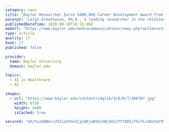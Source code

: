 ```yaml
---
category: news
title: "Baylor Researcher Earns $480,000 Career Development Award from Department of Defense"
excerpt: "Leigh Greathouse, Ph.D., a leading researcher in the relationship between diet, the microbiome, disease and health at Baylor University, has been awarded a prestigious Career Development Award from the Department of Defense (DoD) to study the link between diet and colon cancer treatment and search for breakthroughs in the prevention and treatment of Chemotherapy-Induced Diarrhea (CID),"
publishedDateTime: 2020-08-10T18:16:00Z
webUrl: "https://www.baylor.edu/mediacommunications/news.php?action=story&story=219823"
type: article
quality: 17
heat: 17
published: false

provider:
  name: Baylor University
  domain: baylor.edu

topics:
  - AI in Healthcare
  - AI

images:
  - url: "https://www.baylor.edu/content/imglib/3/6/0/7/360707.jpg"
    width: 6720
    height: 4480
    isCached: true

secured: "dd/Yxz89BecvZVZieSPonZjyLQKjwBS6shW/kH2JYt7QX5/fhvfkiVBxVaY9YoXRc/atepslKeoUInZp2yKW9Dl9Dm3T8R82Xq+sPrNbaWnfqfO+OyE2C9O3EWLJgIjuGtXe2LGg/HoUu2EA/ttM45M7blRNvTzL2r3DYeQxgAZXvfMUpyh7zKCHkeZWsBvIv8NiTu5yWIy5I7l6IF6Fii6JTisQ/gudMez03vHQHK7SB/Yn3vgpt7bRLgNgMtdqMxzpdatjXTAKeCnc9bkF4yxZ9U99yzh2IbqOhrJnPum5Q1H1nu33UpVL3FFQTM2hpBP6gDCAXHvU2NCtCKbs6w==;YJt0SEMHDobeo3r4QABT2Q=="
---
```



